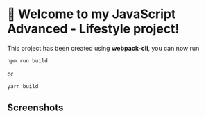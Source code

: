 # 🚀 Welcome to my JavaScript Advanced - Lifestyle project!

This project has been created using **webpack-cli**, you can now run

```
npm run build
```


or

```
yarn build
```
## Screenshots




